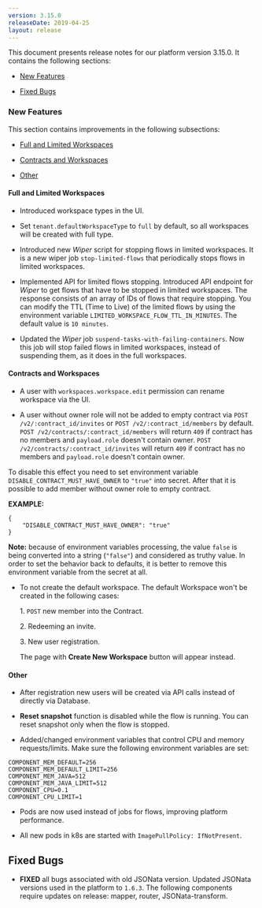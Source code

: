 ```yaml
---
version: 3.15.0
releaseDate: 2019-04-25
layout: release
---
```


This document presents release notes for our platform version 3.15.0. It
contains the following sections:

-   [New Features](#new-features)

-   [Fixed Bugs](#fixed-bugs)

### New Features

This section contains improvements in the following subsections:

-   [Full and Limited Workspaces](#full-and-limited-workspaces)

-   [Contracts and Workspaces](#contracts-and-workspaces)

-   [Other](#other)

#### Full and Limited Workspaces

- Introduced workspace types in the UI.

- Set `tenant.defaultWorkspaceType` to `full` by default, so all workspaces will be created with full type.

- Introduced new *Wiper* script for stopping flows in limited workspaces. It is a new wiper job `stop-limited-flows` that periodically stops flows in limited workspaces.

- Implemented API for limited flows stopping. Introduced API endpoint for *Wiper* to get flows that have to be stopped in limited workspaces. The response consists of an array of IDs of flows that require stopping. You can modify the TTL (Time to Live) of the limited flows by using the environment variable `LIMITED_WORKSPACE_FLOW_TTL_IN_MINUTES`. The default value is `10 minutes`.

- Updated the *Wiper* job `suspend-tasks-with-failing-containers`. Now this job will stop failed flows in limited workspaces, instead of suspending them, as it does in the full workspaces.

#### Contracts and Workspaces

- A user with `workspaces.workspace.edit` permission can rename workspace via the UI.

- A user without owner role will not be added to empty contract via `POST /v2/:contract_id/invites` or `POST /v2/:contract_id/members` by default.
`POST /v2/contracts/:contract_id/members` will return `409` if contract has no members and `payload.role` doesn't contain owner.
`POST /v2/contracts/:contract_id/invites` will return `409` if contract has no members and `payload.role` doesn't contain owner. 

To disable this effect you need to set environment variable `DISABLE_CONTRACT_MUST_HAVE_OWNER` to `"true"` into secret. After that it is possible to add member without owner role to empty contract.

**EXAMPLE:**
```
{
    "DISABLE_CONTRACT_MUST_HAVE_OWNER": "true"
}
```
**Note:** because of environment variables processing, the value `false` is being converted into a string (`"false"`) and considered as truthy value. In order to set the behavior back to defaults, it is better to remove this environment variable from the secret at all.

- To not create the default workspace. The default Workspace won't be created in the following cases:

  1\. `POST` new member into the Contract.

  2\. Redeeming an invite.

  3\. New user registration. 
  
  The page with **Create New Workspace** button will appear instead.



#### Other

- After registration new users will be created via API calls instead of directly via Database.

- **Reset snapshot** function is disabled while the flow is running. You can reset snapshot only when the flow is stopped.

- Added/changed environment variables that control CPU and memory requests/limits.
Make sure the following environment variables are set:
```
COMPONENT_MEM_DEFAULT=256
COMPONENT_MEM_DEFAULT_LIMIT=256
COMPONENT_MEM_JAVA=512
COMPONENT_MEM_JAVA_LIMIT=512
COMPONENT_CPU=0.1
COMPONENT_CPU_LIMIT=1
```

- Pods are now used instead of jobs for flows, improving platform performance.

- All new pods in k8s are started with `ImagePullPolicy: IfNotPresent`.


## Fixed Bugs


-  **FIXED** all bugs associated with old JSONata version. Updated JSONata versions used in the platform to `1.6.3`. The following components require updates on release: mapper, router, JSONata-transform.
